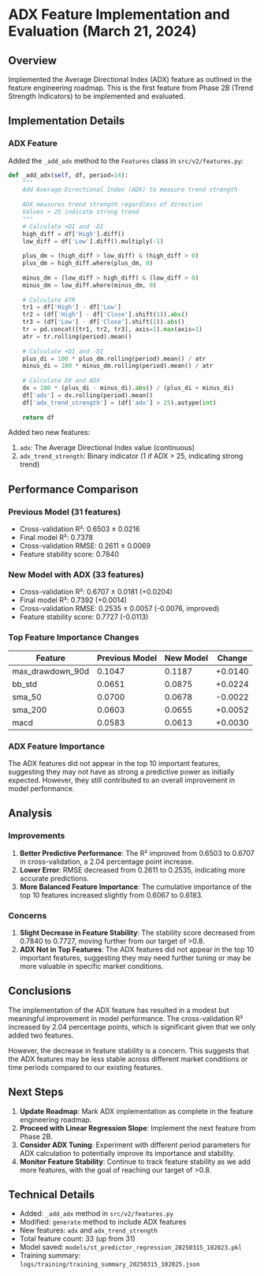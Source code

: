 # ADX Feature Implementation and Evaluation (March 21, 2024)

## Overview
Implemented the Average Directional Index (ADX) feature as outlined in the feature engineering roadmap. This is the first feature from Phase 2B (Trend Strength Indicators) to be implemented and evaluated.

## Implementation Details

### ADX Feature
Added the `_add_adx` method to the `Features` class in `src/v2/features.py`:

```python
def _add_adx(self, df, period=14):
    """
    Add Average Directional Index (ADX) to measure trend strength
    
    ADX measures trend strength regardless of direction
    Values > 25 indicate strong trend
    """
    # Calculate +DI and -DI
    high_diff = df['High'].diff()
    low_diff = df['Low'].diff().multiply(-1)
    
    plus_dm = (high_diff > low_diff) & (high_diff > 0)
    plus_dm = high_diff.where(plus_dm, 0)
    
    minus_dm = (low_diff > high_diff) & (low_diff > 0)
    minus_dm = low_diff.where(minus_dm, 0)
    
    # Calculate ATR
    tr1 = df['High'] - df['Low']
    tr2 = (df['High'] - df['Close'].shift(1)).abs()
    tr3 = (df['Low'] - df['Close'].shift(1)).abs()
    tr = pd.concat([tr1, tr2, tr3], axis=1).max(axis=1)
    atr = tr.rolling(period).mean()
    
    # Calculate +DI and -DI
    plus_di = 100 * plus_dm.rolling(period).mean() / atr
    minus_di = 100 * minus_dm.rolling(period).mean() / atr
    
    # Calculate DX and ADX
    dx = 100 * (plus_di - minus_di).abs() / (plus_di + minus_di)
    df['adx'] = dx.rolling(period).mean()
    df['adx_trend_strength'] = (df['adx'] > 25).astype(int)
    
    return df
```

Added two new features:
1. `adx`: The Average Directional Index value (continuous)
2. `adx_trend_strength`: Binary indicator (1 if ADX > 25, indicating strong trend)

## Performance Comparison

### Previous Model (31 features)
- Cross-validation R²: 0.6503 ± 0.0216
- Final model R²: 0.7378
- Cross-validation RMSE: 0.2611 ± 0.0069
- Feature stability score: 0.7840

### New Model with ADX (33 features)
- Cross-validation R²: 0.6707 ± 0.0181 (+0.0204)
- Final model R²: 0.7392 (+0.0014)
- Cross-validation RMSE: 0.2535 ± 0.0057 (-0.0076, improved)
- Feature stability score: 0.7727 (-0.0113)

### Top Feature Importance Changes
| Feature | Previous Model | New Model | Change |
|---------|---------------|-----------|--------|
| max_drawdown_90d | 0.1047 | 0.1187 | +0.0140 |
| bb_std | 0.0651 | 0.0875 | +0.0224 |
| sma_50 | 0.0700 | 0.0678 | -0.0022 |
| sma_200 | 0.0603 | 0.0655 | +0.0052 |
| macd | 0.0583 | 0.0613 | +0.0030 |

### ADX Feature Importance
The ADX features did not appear in the top 10 important features, suggesting they may not have as strong a predictive power as initially expected. However, they still contributed to an overall improvement in model performance.

## Analysis

### Improvements
1. **Better Predictive Performance**: The R² improved from 0.6503 to 0.6707 in cross-validation, a 2.04 percentage point increase.
2. **Lower Error**: RMSE decreased from 0.2611 to 0.2535, indicating more accurate predictions.
3. **More Balanced Feature Importance**: The cumulative importance of the top 10 features increased slightly from 0.6067 to 0.6183.

### Concerns
1. **Slight Decrease in Feature Stability**: The stability score decreased from 0.7840 to 0.7727, moving further from our target of >0.8.
2. **ADX Not in Top Features**: The ADX features did not appear in the top 10 important features, suggesting they may need further tuning or may be more valuable in specific market conditions.

## Conclusions

The implementation of the ADX feature has resulted in a modest but meaningful improvement in model performance. The cross-validation R² increased by 2.04 percentage points, which is significant given that we only added two features.

However, the decrease in feature stability is a concern. This suggests that the ADX features may be less stable across different market conditions or time periods compared to our existing features.

## Next Steps

1. **Update Roadmap**: Mark ADX implementation as complete in the feature engineering roadmap.
2. **Proceed with Linear Regression Slope**: Implement the next feature from Phase 2B.
3. **Consider ADX Tuning**: Experiment with different period parameters for ADX calculation to potentially improve its importance and stability.
4. **Monitor Feature Stability**: Continue to track feature stability as we add more features, with the goal of reaching our target of >0.8.

## Technical Details
- Added: `_add_adx` method in `src/v2/features.py`
- Modified: `generate` method to include ADX features
- New features: `adx` and `adx_trend_strength`
- Total feature count: 33 (up from 31)
- Model saved: `models/st_predictor_regression_20250315_102023.pkl`
- Training summary: `logs/training/training_summary_20250315_102025.json` 